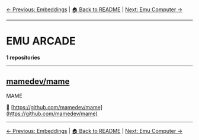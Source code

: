 [← Previous: Embeddings](embeddings.txt) | [🏠 Back to README](../README.md) | [Next: Emu Computer →](emu-computer.txt)

---

# EMU ARCADE

**1 repositories**

---

## [mamedev/mame](https://github.com/mamedev/mame)

MAME

🔗 [https://github.com/mamedev/mame](https://github.com/mamedev/mame)

---


[← Previous: Embeddings](embeddings.txt) | [🏠 Back to README](../README.md) | [Next: Emu Computer →](emu-computer.txt)
